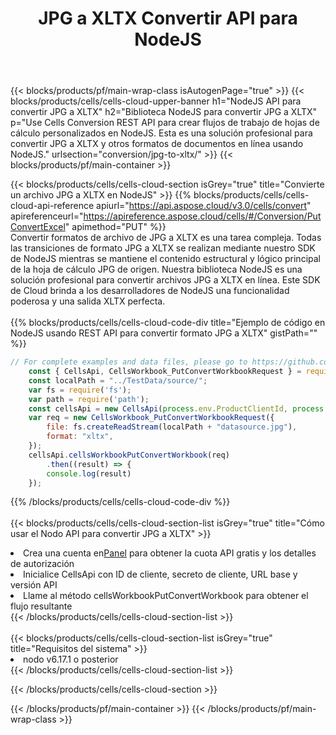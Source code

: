 ﻿---
title:  JPG a XLTX Convertir API para NodeJS
description:  API y SDK en la nube para Microsoft Excel y OpenOffice Calc. Convierta la hoja de cálculo a otro archivo de formato.
url: /sv/nodejs/conversion/jpg-to-xltx/
---
{{< blocks/products/pf/main-wrap-class isAutogenPage="true" >}}
{{< blocks/products/cells/cells-cloud-upper-banner h1="NodeJS API para convertir JPG a XLTX" h2="Biblioteca NodeJS para convertir JPG a XLTX" p="Use Cells Conversion REST API para crear flujos de trabajo de hojas de cálculo personalizados en NodeJS. Esta es una solución profesional para convertir JPG a XLTX y otros formatos de documentos en línea usando NodeJS." urlsection="conversion/jpg-to-xltx/" >}}
{{< blocks/products/pf/main-container >}}

{{< blocks/products/cells/cells-cloud-section isGrey="true" title="Convierte un archivo JPG a XLTX en NodeJS" >}}
{{% blocks/products/cells/cells-cloud-api-reference apiurl="https://api.aspose.cloud/v3.0/cells/convert" apireferenceurl="https://apireference.aspose.cloud/cells/#/Conversion/PutConvertExcel" apimethod="PUT" %}}
<br/>
Convertir formatos de archivo de JPG a XLTX es una tarea compleja. Todas las transiciones de formato JPG a XLTX se realizan mediante nuestro SDK de NodeJS mientras se mantiene el contenido estructural y lógico principal de la hoja de cálculo JPG de origen. Nuestra biblioteca NodeJS es una solución profesional para convertir archivos JPG a XLTX en línea. Este SDK de Cloud brinda a los desarrolladores de NodeJS una funcionalidad poderosa y una salida XLTX perfecta.
<br/>
<br/>
{{% blocks/products/cells/cells-cloud-code-div title="Ejemplo de código en NodeJS usando REST API para convertir formato JPG a XLTX" gistPath="" %}}
 
```js
// For complete examples and data files, please go to https://github.com/aspose-cells-cloud/aspose-cells-cloud-node/
    const { CellsApi, CellsWorkbook_PutConvertWorkbookRequest } = require("asposecellscloud");
    const localPath = "../TestData/source/";
    var fs = require('fs');
    var path = require('path');
    const cellsApi = new CellsApi(process.env.ProductClientId, process.env.ProductClientSecret);
    var req = new CellsWorkbook_PutConvertWorkbookRequest({
        file: fs.createReadStream(localPath + "datasource.jpg"),
        format: "xltx",
    });
    cellsApi.cellsWorkbookPutConvertWorkbook(req)
        .then((result) => {
        console.log(result)
    });
```
 
{{% /blocks/products/cells/cells-cloud-code-div %}}
<br/>
<br/>
{{< blocks/products/cells/cells-cloud-section-list isGrey="true" title="Cómo usar el Nodo API para convertir JPG a XLTX" >}}
<li> Crea una cuenta en<a href="https://dashboard.aspose.cloud/">Panel</a> para obtener la cuota API gratis y los detalles de autorización</li>
<li>Inicialice CellsApi con ID de cliente, secreto de cliente, URL base y versión API</li>
<li>Llame al método cellsWorkbookPutConvertWorkbook para obtener el flujo resultante</li>
{{< /blocks/products/cells/cells-cloud-section-list >}}
<br/>
<br/>
{{< blocks/products/cells/cells-cloud-section-list isGrey="true" title="Requisitos del sistema" >}}
<li>nodo v6.17.1 o posterior</li>
{{< /blocks/products/cells/cells-cloud-section-list >}}

{{< /blocks/products/cells/cells-cloud-section >}}

{{< /blocks/products/pf/main-container >}}
{{< /blocks/products/pf/main-wrap-class >}}
